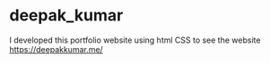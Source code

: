 # deepak_kumar
I developed this portfolio website using html CSS to see the website https://deepakkumar.me/
